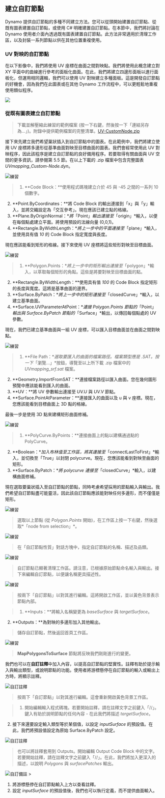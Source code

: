 

## 建立自訂節點

Dynamo 提供自訂節點的多種不同建立方法。您可以從頭開始建置自訂節點、從既有圖表建置自訂節點，或使用 C# 明確建置自訂節點。在本節中，我們將討論在 Dynamo 使用者介面內透過既有圖表建置自訂節點。此方法非常適用於清理工作區，以及封裝一系列節點以供在其他位置重複使用。

### UV 對映的自訂節點

在以下影像中，我們將使用 UV 座標在曲面之間對映點。我們將使用此概念建立對 XY 平面中的曲線進行參考的面板化曲面。在此，我們將建立四邊形面板以進行面板化，但運用相同邏輯，我們可以使用 UV 對映建立多種面板。這是開發自訂節點的好機會，因為我們在此圖表或在其他 Dynamo 工作流程中，可以更輕鬆地重複使用類似程序。

![](images/10-2/uvMap2-01-01.jpg)

### 從既有圖表建立自訂節點

> 下載並解壓縮此練習的範例檔案 (按一下右鍵，然後按一下「連結另存為...」)。附錄中提供範例檔案的完整清單。[UV-CustomNode.zip](datasets/10-2/UV-CustomNode.zip)

接下來先建立我們希望巢狀插入到自訂節點中的圖表。在此範例中，我們將建立使用 UV 座標將多邊形從基準曲面對映至目標曲面的圖表。我們會經常使用此 UV 對映程序，因此該程序是建立自訂節點的良好備用程序。若要取得有關曲面與 UV 空間的更多資訊，請參閱第 5.5 節。在以上下載的 .zip 檔案中包含完整圖表 *UVmapping_Custom-Node.dyn*。

![練習](images/10-2/UVmapping01.jpg)

> 1. **Code Block：**使用程式碼塊建立介於 45 與 -45 之間的一系列 10 個數字。
2. **Point.ByCoordinates：**將 Code Block 的輸出連接到「x」與「y」輸入，並將交織設定為「交互參考」。現在應該已建立點的格線。
3. **Plane.ByOriginNormal：**將*「Point」*輸出連接至*「origin」*輸入，以便在每個點處建立平面。將使用預設的法線向量 (0,0,1)。
4. **Rectangle.ByWidthLength：**將上一步中的平面連接至*「plane」*輸入，並使用具有值 *10* 的 Code Block 指定寬度與長度。

現在應該能看到矩形的格線。接下來使用 UV 座標將這些矩形對映至目標曲面。

![練習](images/10-2/UVmapping02.jpg)

> 1. **Polygon.Points：**將上一步中的矩形輸出連接至*「polygon」*輸入，以萃取每個矩形的角點。這些是將要對映至目標曲面的點。
2. **Rectangle.ByWidthLength：**使用具有值 *100* 的 Code Block 指定矩形的長度與寬度。這將是基準曲面的邊界。
3. **Surface.ByPatch：**將上一步中的矩形連接至*「closedCurve」*輸入，以建立基準曲面。
4. **Surface.UVParameterAtPoint：**連接 *Polygon.Points* 節點的*「Point」*輸出與 *Surface.ByPatch* 節點的*「Surface」*輸出，以傳回每個點處的 UV 參數。

現在，我們已建立基準曲面與一組 UV 座標，可以匯入目標曲面並在曲面之間對映點。

![練習](images/10-2/UVmapping03.jpg)

> 1. **File Path：**選取要匯入的曲面的檔案路徑。檔案類型應是 .SAT。按一下*「瀏覽...」*按鈕，導覽至以上所下載 .zip 檔案中的 *UVmapping_srf.sat* 檔案。
2. **Geometry.ImportFromSAT：**連接檔案路徑以匯入曲面。您在幾何圖形預覽中應該能看到匯入的曲面。
3. **UV：**將 UV 參數輸出連接至 *UV.U* 與 *UV.V* 節點。
4. **Surface.PointAtParameter：**連接匯入的曲面以及 u 與 v 座標。現在，您應該能看到目標曲面上 3D 點的格線。

最後一步是使用 3D 點來建構矩形曲面修補。

![練習](images/10-2/UVmapping04.jpg)

> 1. **PolyCurve.ByPoints：**連接曲面上的點以建構通過點的 PolyCurve。
2. **Boolean：**加入布林值至工作區，將其連接至*「connectLastToFirst」*輸入，並切換至「True」以封閉 polycurve。現在，您應該能看到對映至曲面的矩形。
3. **Surface.ByPatch：**將 polycurve 連接至*「closedCurve」*輸入，以建構曲面修補。

現在選取要巢狀插入至自訂節點的節點，同時考慮希望採用的節點輸入與輸出。我們希望自訂節點盡可能靈活，因此該自訂節點應該能對映任何多邊形，而不僅僅是矩形。

![練習](images/10-2/UVmapping05.jpg)

> 選取以上節點 (從 *Polygon.Points* 開始)，在工作區上按一下右鍵，然後選取*「node from selection」*。

![練習](images/10-2/UVmapping06.jpg)

> 在「自訂節點性質」對話方塊中，指定自訂節點的名稱、描述及品類。

![練習](images/10-2/UVmapping07.jpg)

> 自訂節點已顯著清理工作區。請注意，已根據原始節點命名輸入與輸出。接下來編輯自訂節點，以便讓名稱更具描述性。

![練習](images/10-2/UVmapping08.jpg)

> 按兩下「自訂節點」以對其進行編輯。這將開啟工作區，並以黃色背景表示節點內部。

> 1. **Inputs：**將輸入名稱變更為 *baseSurface* 與 *targetSurface*。
2. **Outputs：**為對映的多邊形加入其他輸出。
> 儲存自訂節點，然後返回首頁工作區。

![練習](images/10-2/UVmapping09.jpg)

> **MapPolygonsToSurface** 節點將反映我們剛剛進行的變更。

我們也可以在**自訂註釋**中加入內容，以提高自訂節點的堅實性。註釋有助於提示輸入與輸出類型，或說明節點的功能。使用者將游標懸停在自訂節點的輸入或輸出上方時，將顯示註釋。

![自訂註釋](images/10-2/UVmapping_Custom1.jpg)

> 按兩下「自訂節點」以對其進行編輯。這會重新開啟黃色背景工作區。

> 1. 開始編輯輸入程式碼塊。若要開始註釋，請在註釋文字之前鍵入「//」。鍵入有助於說明節點的任何內容 - 在此我們將描述 *targetSurface*。
2. 接下來還要設定輸入類型等於某個值，以設定 *inputSurface* 的預設值。在此，我們將預設值設定為原始 Surface.ByPatch 設定。

![自訂註釋](images/10-2/UVmapping_Custom1_.jpg)

> 也可以將註釋套用到 Outputs。開始編輯 Output Code Block 中的文字。若要開始註釋，請在註釋文字之前鍵入「//」。在此，我們將加入更深入的描述，以說明 *Polygons* 與 *surfacePatches* 輸出。

![自訂備註](images/10-2/UVmapping_Custom2.jpg) >

1. 將游標懸停在自訂節點輸入上方以查看註釋。
2. 設定 *inputSurface* 的預設值後，我們也可以執行定義，而不提供曲面輸入。

